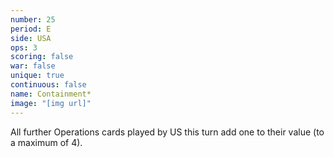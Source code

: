 ```yaml
---
number: 25
period: E
side: USA
ops: 3
scoring: false
war: false
unique: true
continuous: false
name: Containment*
image: "[img url]"
---
```

All further Operations cards played by US this turn add one to their value (to a maximum of 4).
